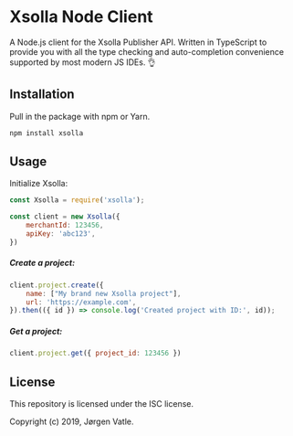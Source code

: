 # Xsolla Node Client

A Node.js client for the Xsolla Publisher API. Written in TypeScript to provide you with all the type checking and 
auto-completion convenience supported by most modern JS IDEs. 👌

## Installation
Pull in the package with npm or Yarn.
```bash
npm install xsolla
```

## Usage

Initialize Xsolla:
```js
const Xsolla = require('xsolla');

const client = new Xsolla({
    merchantId: 123456,
    apiKey: 'abc123',
})
```

##### Create a project:
```js
client.project.create({
    name: ["My brand new Xsolla project"],
    url: 'https://example.com',
}).then(({ id }) => console.log('Created project with ID:', id));
```

##### Get a project:
```js
client.project.get({ project_id: 123456 })
```

## License
This repository is licensed under the ISC license.

Copyright (c) 2019, Jørgen Vatle.